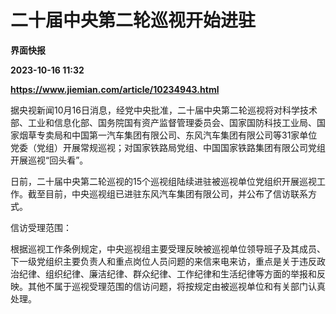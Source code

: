 # 二十届中央第二轮巡视开始进驻
**界面快报**

**2023-10-16 11:32**

**https://www.jiemian.com/article/10234943.html**

据央视新闻10月16日消息，经党中央批准，二十届中央第二轮巡视将对科学技术部、工业和信息化部、国务院国有资产监督管理委员会、国家国防科技工业局、国家烟草专卖局和中国第一汽车集团有限公司、东风汽车集团有限公司等31家单位党委（党组）开展常规巡视；对国家铁路局党组、中国国家铁路集团有限公司党组开展巡视“回头看”。

日前，二十届中央第二轮巡视的15个巡视组陆续进驻被巡视单位党组织开展巡视工作。截至目前，中央巡视组已进驻东风汽车集团有限公司，并公布了信访联系方式。

信访受理范围：

根据巡视工作条例规定，中央巡视组主要受理反映被巡视单位领导班子及其成员、下一级党组织主要负责人和重点岗位人员问题的来信来电来访，重点是关于违反政治纪律、组织纪律、廉洁纪律、群众纪律、工作纪律和生活纪律等方面的举报和反映。其他不属于巡视受理范围的信访问题，将按规定由被巡视单位和有关部门认真处理。
